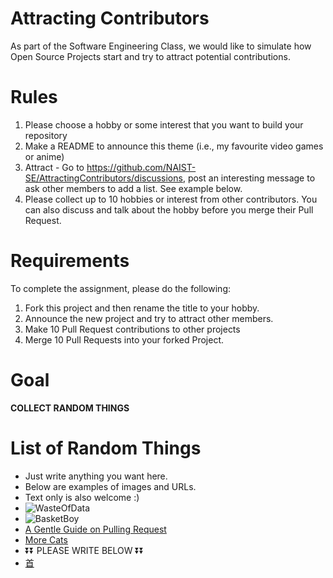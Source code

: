 # Attracting Contributors
As part of the Software Engineering Class, we would like to simulate how Open Source Projects start and try to attract potential contributions.

# Rules

1. Please choose a hobby or some interest that you want to build your repository
2. Make a README to announce this theme (i.e., my favourite video games or anime)
3. Attract - Go to https://github.com/NAIST-SE/AttractingContributors/discussions, post an interesting message to ask other members to add a list. See example below.
4. Please collect up to 10 hobbies or interest from other contributors. You can also discuss and talk about the hobby before you merge their Pull Request.

# Requirements
To complete the assignment, please do the following:
1. Fork this project and then rename the title to your hobby. 
2. Announce the new project and try to attract other members.
3. Make 10 Pull Request contributions to other projects
4. Merge 10 Pull Requests into your forked Project.

# Goal 
**COLLECT RANDOM THINGS**

# List of Random Things
- Just write anything you want here. 
- Below are examples of images and URLs.
- Text only is also welcome :)
- ![WasteOfData](https://user-images.githubusercontent.com/1151760/172031972-947b8d16-7e8d-4b0e-b289-7950fe76d338.jpg "Lovely Cat")
- ![BasketBoy](https://wx2.sinaimg.cn/bmiddle/64112046gy1h2hhq0hy7og206o06onpe.gif "Cute Boy Playing Basketball")
- [A Gentle Guide on Pulling Request](https://boards.4channel.org/v/thread/601347457/the-absolute-state-of-epic-games)
- [More Cats](https://giphy.com/explore/cat)
- ⏬⏬ PLEASE WRITE BELOW ⏬⏬
- [首](https://w.atwiki.jp/niconicomugen/pages/7146.html)

